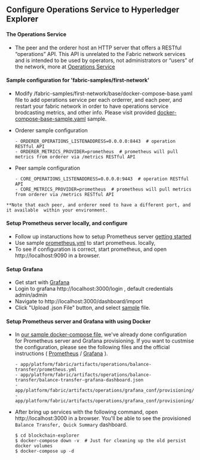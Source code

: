 
<!-- (SPDX-License-Identifier: CC-BY-4.0) -->  <!-- Ensure there is a newline before, and after, this line -->

## Configure Operations Service to Hyperledger Explorer


#### The Operations Service
   - The peer and the orderer host an HTTP server that offers a RESTful “operations” API. This API is unrelated to the Fabric network services and is intended to be used by operators, not administrators or “users” of the network, more at
    [Operations Service](https://hyperledger-fabric.readthedocs.io/en/release-1.4/operations_service.html)


  #### Sample configuration for 'fabric-samples/first-network'

   - Modify <fabric-path>/fabric-samples/first-network/base/docker-compose-base.yaml file to add operations service per each orderrer, and each peer, and restart your fabric network in order to have operations service brodcasting metrics, and other info. Please visit provided [docker-compose-base-sample.yaml](app/platform/fabric/artifacts/fabric-config-samples/first-network/docker-compose-base-sample.yaml) sample.


   - Orderer sample configuration
        ````
        - ORDERER_OPERATIONS_LISTENADDRESS=0.0.0.0:8443  # operation RESTful API
        - ORDERER_METRICS_PROVIDER=prometheus  # prometheus will pull metrics from orderer via /metrics RESTful API
        ````

   - Peer sample configuration
        ````
        - CORE_OPERATIONS_LISTENADDRESS=0.0.0.0:9443  # operation RESTful API
        - CORE_METRICS_PROVIDER=prometheus  # prometheus will pull metrics from orderer via /metrics RESTful API
        ````

    **Note that each peer, and orderer need to have a different port, and it available  within your environment.

  #### Setup Prometheus server locally, and configure

  - Follow up instaructions how to setup Prometheus server [getting started](https://prometheus.io/docs/prometheus/latest/getting_started)
  - Use sample [prometheus.yml](/app/platform/fabric/artifacts/operations/balance-transfer/prometheus.yml) to start prometheus. locally,
  - To see if configuration is correct, start prometheus, and open http://localhost:9090 in a browser.

  #### Setup Grafana

 - Get start with [Grafana](https://grafana.com/grafana)
 - Login to grafana http://localhost:3000/login , default credentials admin/admin
 - Navigate to http://localhost:3000/dashboard/import
 - Click "Upload .json File" button, and select [sample](/app/platform/fabric/artifacts/operations/balance-transfer/balance-transfer-grafana-dashboard.json) file.

  #### Setup Prometheus server and Grafana with using Docker

  - In [our sample docker-compose file](https://github.com/hyperledger/blockchain-explorer/blob/main/docker-compose.yaml), we've already done configuration for Prometheus server and Grafana provisioning. If you want to custmise the configuration, please see the following files and the official instructions ( [Prometheus](https://prometheus.io/docs/prometheus/latest/installation/#using-docker) / [Grafana](https://grafana.com/docs/administration/provisioning/#provisioning-grafana) ).
     ```
     - app/platform/fabric/artifacts/operations/balance-transfer/prometheus.yml
     - app/platform/fabric/artifacts/operations/balance-transfer/balance-transfer-grafana-dashboard.json
     - app/platform/fabric/artifacts/operations/grafana_conf/provisioning/dashboards/dashboard.yaml
     - app/platform/fabric/artifacts/operations/grafana_conf/provisioning/datasources/datasource.yaml
     ```

  - After bring up services with the following command, open http://localhost:3000 in a browser. You'll be able to see the provisioned `Balance Transfer, Quick Summary` dashboard.
    ```
    $ cd blockchain-explorer
    $ docker-compose down -v  # Just for cleaning up the old persist docker volumes
    $ docker-compose up -d
    ```